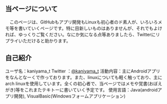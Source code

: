 ## 当ページについて
　このページは、GitHubもアプリ開発もLinuxも初心者のド素人が、いろいろメモ等を書いていくページです。特に目新しいものはありませんが、それでもよければ、ゆっくりご覧ください。なにか気になる点等ありましたら、Twitterにリプライいただけると助かります。

## 自己紹介
ユーザ名：kaniyama_t
Twitter ：<a href="https://twitter.com/kaniyama_t" title="Twitter @kaniyama_t">@kaniyama_t</a>
活動内容：主にAndroidアプリをなんとなーくで作っております。また、linuxについても軽く触っており、主にarch linuxを使用しています。全くの初心者で、当ページではメモや覚書(おぼえがき)等をこれまたテキトーに書いていく予定です。
使用言語：Java(androidアプリ開発), VisualBasic(Windowsフォームアプリケーション)

